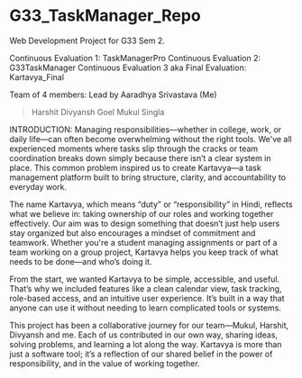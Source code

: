 # G33_TaskManager_Repo
Web Development Project for G33 Sem 2.

Continuous Evaluation 1: TaskManagerPro
Continuous Evaluation 2: G33TaskManager
Continuous Evaluation 3 aka Final Evaluation: Kartavya_Final

Team of 4 members:
Lead by Aaradhya Srivastava (Me)
> Harshit
> Divyansh Goel
> Mukul Singla


INTRODUCTION:
Managing responsibilities—whether in college, work, or daily life—can often become overwhelming without the right tools. We've all experienced moments where tasks slip through the cracks or team coordination breaks down simply because there isn’t a clear system in place. This common problem inspired us to create Kartavya—a task management platform built to bring structure, clarity, and accountability to everyday work.

The name Kartavya, which means “duty” or “responsibility” in Hindi, reflects what we believe in: taking ownership of our roles and working together effectively. Our aim was to design something that doesn’t just help users stay organized but also encourages a mindset of commitment and teamwork. Whether you're a student managing assignments or part of a team working on a group project, Kartavya helps you keep track of what needs to be done—and who’s doing it.

From the start, we wanted Kartavya to be simple, accessible, and useful. That’s why we included features like a clean calendar view, task tracking, role-based access, and an intuitive user experience. It’s built in a way that anyone can use it without needing to learn complicated tools or systems.

This project has been a collaborative journey for our team—Mukul, Harshit, Divyansh and me. Each of us contributed in our own way, sharing ideas, solving problems, and learning a lot along the way. Kartavya is more than just a software tool; it’s a reflection of our shared belief in the power of responsibility, and in the value of working together.
